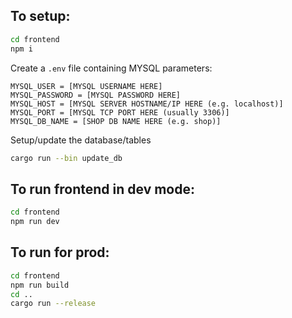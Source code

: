 ## To setup:
```bash
cd frontend
npm i
```

Create a `.env` file containing MYSQL parameters:
```properties
MYSQL_USER = [MYSQL USERNAME HERE]
MYSQL_PASSWORD = [MYSQL PASSWORD HERE]
MYSQL_HOST = [MYSQL SERVER HOSTNAME/IP HERE (e.g. localhost)]
MYSQL_PORT = [MYSQL TCP PORT HERE (usually 3306)]
MYSQL_DB_NAME = [SHOP DB NAME HERE (e.g. shop)]
```

Setup/update the database/tables
```bash
cargo run --bin update_db
```

## To run frontend in dev mode:
```bash
cd frontend
npm run dev
```

## To run for prod:
```bash
cd frontend
npm run build
cd ..
cargo run --release
```
